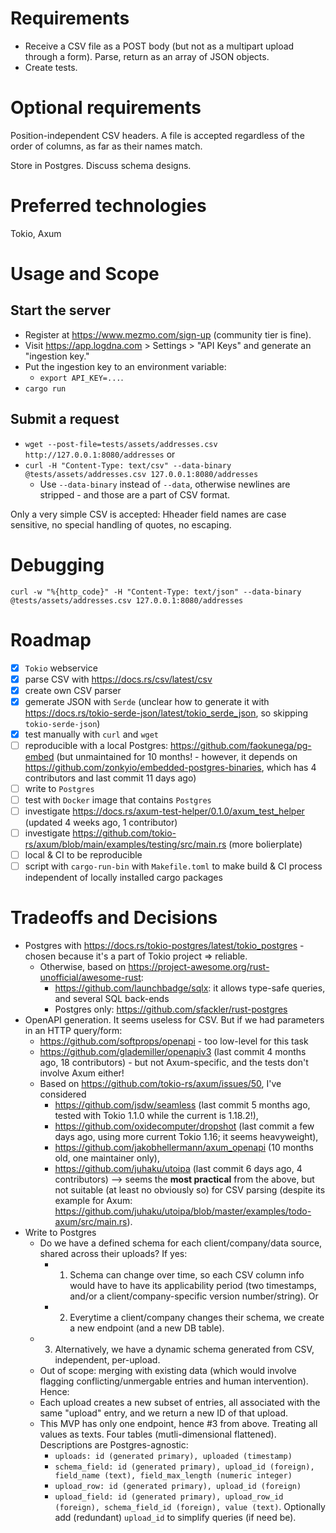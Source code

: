 # Requirements
- Receive a CSV file as a POST body (but not as a multipart upload through a form). Parse, return as an array of JSON objects.
- Create tests.

# Optional requirements
Position-independent CSV headers. A file is accepted regardless of the order of columns, as far as their names match.

Store in Postgres. Discuss schema designs.

# Preferred technologies
Tokio, Axum

# Usage and Scope
## Start the server
- Register at https://www.mezmo.com/sign-up (community tier is fine).
- Visit https://app.logdna.com > Settings > "API Keys" and generate an "ingestion key."
- Put the ingestion key to an environment variable:
  - `export API_KEY=...`.
- `cargo run`

## Submit a request
- `wget --post-file=tests/assets/addresses.csv http://127.0.0.1:8080/addresses`
 or
- `curl -H "Content-Type: text/csv" --data-binary @tests/assets/addresses.csv 127.0.0.1:8080/addresses`
  - Use `--data-binary` instead of `--data`, otherwise newlines are stripped - and those are a part of CSV format.

Only a very simple CSV is accepted: Hheader field names are case sensitive, no special handling of quotes, no escaping.

# Debugging
`curl -w "%{http_code}" -H "Content-Type: text/json" --data-binary @tests/assets/addresses.csv 127.0.0.1:8080/addresses`

# Roadmap
- [x] `Tokio` webservice
- [x] parse CSV with https://docs.rs/csv/latest/csv
- [x] create own CSV parser
- [x] gemerate JSON with `Serde` (unclear how to generate it with https://docs.rs/tokio-serde-json/latest/tokio_serde_json, so skipping `tokio-serde-json`)
- [x] test manually with `curl` and `wget`
- [ ] reproducible with a local Postgres: https://github.com/faokunega/pg-embed (but unmaintained for 10 months! - however, it depends on https://github.com/zonkyio/embedded-postgres-binaries, which has 4 contributors and last commit 11 days ago)
- [ ] write to `Postgres`
- [ ] test with `Docker` image that contains `Postgres`
- [ ] investigate https://docs.rs/axum-test-helper/0.1.0/axum_test_helper (updated 4 weeks ago, 1 contributor)
- [ ] investigate https://github.com/tokio-rs/axum/blob/main/examples/testing/src/main.rs (more bolierplate)
- [ ] local & CI to be reproducible
- [ ] script with `cargo-run-bin` with `Makefile.toml` to make build & CI process independent of locally installed cargo packages

# Tradeoffs and Decisions
- Postgres with https://docs.rs/tokio-postgres/latest/tokio_postgres - chosen because it's a part of Tokio project => reliable.
  - Otherwise, based on https://project-awesome.org/rust-unofficial/awesome-rust:
    - https://github.com/launchbadge/sqlx:  it allows type-safe queries, and several SQL back-ends
    - Postgres only: https://github.com/sfackler/rust-postgres
- OpenAPI generation. It seems useless for CSV. But if we had parameters in an HTTP query/form:
  - https://github.com/softprops/openapi - too low-level for this task
  - https://github.com/glademiller/openapiv3 (last commit 4 months ago, 18 contributors) - but not Axum-specific, and the tests don't involve Axum either!
  - Based on https://github.com/tokio-rs/axum/issues/50, I've considered
    - https://github.com/jsdw/seamless (last commit 5 months ago, tested with Tokio 1.1.0 while the current is 1.18.2!),
    - https://github.com/oxidecomputer/dropshot (last commit a few days ago, using more current Tokio 1.16; it seems heavyweight),
    - https://github.com/jakobhellermann/axum_openapi (10 months old, one maintainer only),
    - https://github.com/juhaku/utoipa (last commit 6 days ago, 4 contributors) --> seems the **most practical** from the above, but not suitable (at least no obviously so) for CSV parsing (despite its example for Axum: https://github.com/juhaku/utoipa/blob/master/examples/todo-axum/src/main.rs).
- Write to Postgres
  - Do we have a defined schema for each client/company/data source, shared across their uploads? If yes:
    - 1. Schema can change over time, so each CSV column info would have to have its applicability period (two timestamps, and/or a client/company-specific version number/string). Or
    - 2. Everytime a client/company changes their schema, we create a new endpoint (and a new DB table).
  - 3. Alternatively, we have a dynamic schema generated from CSV, independent, per-upload.
  - Out of scope: merging with existing data (which would involve flagging conflicting/unmergable entries and human intervention). Hence:
  - Each upload creates a new subset of entries, all associated with the same "upload" entry, and we return a new ID of that upload.
  - This MVP has only one endpoint, hence #3 from above. Treating all values as texts. Four tables (mutli-dimensional flattened). Descriptions are Postgres-agnostic:
    - `uploads: id (generated primary), uploaded (timestamp)`
    - `schema_field: id (generated primary), upload_id (foreign), field_name (text), field_max_length (numeric integer)`
    - `upload_row: id (generated primary), upload_id (foreign)`
    - `upload_field: id (generated primary), upload_row_id (foreign), schema_field_id (foreign), value (text)`. Optionally add (redundant) `upload_id` to simplify queries (if need be).
